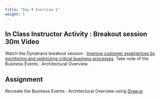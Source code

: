 ```yaml
---
title: "Day 9 Exercise 1"
weight: 5
---
```


## In Class Instructor Activity : Breakout session 30m Video 

Watch the Dynatrace breakout session : [Improve customer experiences by monitoring and optimizing critical business processes](https://www.dynatrace.com/perform/on-demand/perform-2023/?location=Breakout%20Session&topics=Business%20Analytics&industries=ALL&jobTitles=ALL&level=ALL&track=ALL&session=improve-customer-experiences-by-monitoring-and-optimizing-critical-business-processes#sessions). Take note of the Business Events : Architectural Overview. 

## Assignment 
Recreate the Business Events : Architectural Overview using [Draw.io](https://Draw.io)

